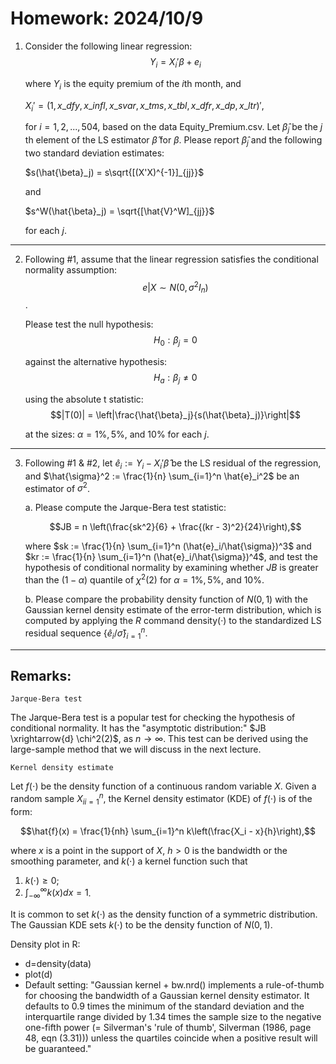 # Homework: 2024/10/9

1. Consider the following linear regression: $$Y_i = X_i'\beta + e_i$$

   where $Y_i$ is the equity premium of the $i$th month, and

   $X_i' = (1, x\_dfy, x\_infl, x\_svar, x\_tms, x\_tbl, x\_dfr, x\_dp, x\_ltr)'$,

   for $i = 1, 2, ..., 504$, based on the data Equity_Premium.csv. Let $\hat{\beta}_j$ be the $j$ th element of the LS estimator $\hat{\beta}$ for $\beta$. Please report $\hat{\beta}_j$
   and the following two standard deviation estimates:

   $s(\hat{\beta}_j) = s\sqrt{[(X'X)^{-1}]_{jj}}$

   and

   $s^W(\hat{\beta}_j) = \sqrt{[\hat{V}^W]_{jj}}$

   for each $j$.

---

2. Following #1, assume that the linear regression satisfies the conditional normality assumption: $$e|X \sim N(0,\sigma^2I_n)$$.

   Please test the null hypothesis: $$H_0 : \beta_j = 0$$

   against the alternative hypothesis: $$H_a : \beta_j \neq 0$$

   using the absolute t statistic: $$|T(0)| = \left|\frac{\hat{\beta}_j}{s(\hat{\beta}_j)}\right|$$

   at the sizes: $\alpha = 1\%, 5\%,$ and $10\%$ for each $j$.

---

3. Following #1 & #2, let $\hat{e}_i := Y_i - X_i'\hat{\beta}$ be the LS residual of the regression, and $\hat{\sigma}^2 := \frac{1}{n} \sum_{i=1}^n \hat{e}_i^2$ be an estimator of $\sigma^2$.

   a. Please compute the Jarque-Bera test statistic:

      $$JB = n \left(\frac{sk^2}{6} + \frac{(kr - 3)^2}{24}\right),$$

      where $sk := \frac{1}{n} \sum_{i=1}^n (\hat{e}_i/\hat{\sigma})^3$ and $kr := \frac{1}{n} \sum_{i=1}^n (\hat{e}_i/\hat{\sigma})^4$, and test the hypothesis of conditional normality by examining whether $JB$ is greater than the $(1 - \alpha)$ quantile of $\chi^2(2)$ for $\alpha = 1\%, 5\%,$ and $10\%$.

   b. Please compare the probability density function of $N(0, 1)$ with the Gaussian kernel density estimate of the error-term distribution, which is computed by applying the $R$ command density(·) to the standardized LS residual sequence $\{\hat{e}_i/\hat{\sigma}\}_{i=1}^n$.

---
## Remarks: 
`Jarque-Bera test`

The Jarque-Bera test is a popular test for checking the hypothesis of conditional normality. It has the "asymptotic distribution:" $JB \xrightarrow{d} \chi^2(2)$, as $n \rightarrow \infty$. This test can be derived using the large-sample method that we will discuss in the next lecture.

`Kernel density estimate`

Let $f(\cdot)$ be the density function of a continuous random variable $X$.
Given a random sample ${X_i}_{i=1}^n$, the Kernel density estimator (KDE)
of $f(\cdot)$ is of the form:

$$\hat{f}(x) = \frac{1}{nh} \sum_{i=1}^n k\left(\frac{X_i - x}{h}\right),$$

where $x$ is a point in the support of $X$, $h > 0$ is the bandwidth or the
smoothing parameter, and $k(\cdot)$ a kernel function such that

1. $k(\cdot) \geq 0$;
2. $\int_{-\infty}^{\infty} k(x)dx = 1$.

It is common to set $k(\cdot)$ as the density function of a symmetric
distribution. The Gaussian KDE sets $k(\cdot)$ to be the density function of
$N(0,1)$.

Density plot in R:

- d=density(data)
- plot(d)
- Default setting:
  "Gaussian kernel + bw.nrd() implements a rule-of-thumb for
  choosing the bandwidth of a Gaussian kernel density estimator. It
  defaults to 0.9 times the minimum of the standard deviation and
  the interquartile range divided by 1.34 times the sample size to the
  negative one-fifth power (= Silverman's 'rule of thumb', Silverman
  (1986, page 48, eqn (3.31))) unless the quartiles coincide when a
  positive result will be guaranteed."